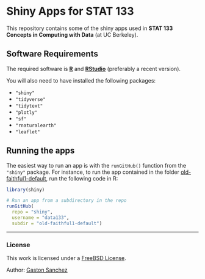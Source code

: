 # Shiny Apps for STAT 133

This repository contains some of the shiny apps used in **STAT 133 Concepts in Computing with Data** (at UC Berkeley).


## Software Requirements

The required software is __[R](https://www.r-project.org/)__ and __[RStudio](https://www.rstudio.com/)__ (preferably a recent version).

You will also need to have installed the following packages:

- `"shiny"`
- `"tidyverse"`
- `"tidytext"`
- `"plotly"`
- `"sf"`
- `"rnaturalearth"`
- `"leaflet"`



## Running the apps

The easiest way to run an app is with the `runGitHub()` function from the `"shiny"` package. For instance, to run the app contained in the folder [old-faithful1-default](/old-faithful1-default), run the following code in R:

```R
library(shiny)

# Run an app from a subdirectory in the repo
runGitHub(
  repo = "shiny", 
  username = "data133", 
  subdir = "old-faithful1-default")
```



-----

### License

This work is licensed under a <a rel="license" href="https://opensource.org/licenses/BSD-2-Clause">FreeBSD License</a>.

Author: [Gaston Sanchez](https://www.gastonsanchez.com)
